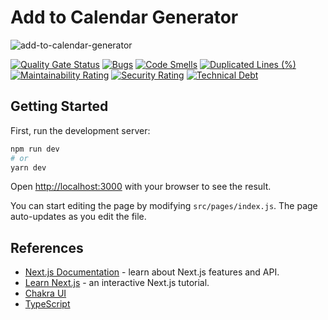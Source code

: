 # Add to Calendar Generator

![add-to-calendar-generator](https://socialify.git.ci/sozonome/add-to-calendar-generator/image?description=1&language=1&logo=https%3A%2F%2Fwww.flaticon.com%2Fsvg%2Fstatic%2Ficons%2Fsvg%2F584%2F584547.svg&owner=1&theme=Dark)

[![Quality Gate Status](https://sonarcloud.io/api/project_badges/measure?project=sozonome_add-to-calendar-generator&metric=alert_status)](https://sonarcloud.io/dashboard?id=sozonome_add-to-calendar-generator) [![Bugs](https://sonarcloud.io/api/project_badges/measure?project=sozonome_add-to-calendar-generator&metric=bugs)](https://sonarcloud.io/dashboard?id=sozonome_add-to-calendar-generator) [![Code Smells](https://sonarcloud.io/api/project_badges/measure?project=sozonome_add-to-calendar-generator&metric=code_smells)](https://sonarcloud.io/dashboard?id=sozonome_add-to-calendar-generator) [![Duplicated Lines (%)](https://sonarcloud.io/api/project_badges/measure?project=sozonome_add-to-calendar-generator&metric=duplicated_lines_density)](https://sonarcloud.io/dashboard?id=sozonome_add-to-calendar-generator) [![Maintainability Rating](https://sonarcloud.io/api/project_badges/measure?project=sozonome_add-to-calendar-generator&metric=sqale_rating)](https://sonarcloud.io/dashboard?id=sozonome_add-to-calendar-generator) [![Security Rating](https://sonarcloud.io/api/project_badges/measure?project=sozonome_add-to-calendar-generator&metric=security_rating)](https://sonarcloud.io/dashboard?id=sozonome_add-to-calendar-generator) [![Technical Debt](https://sonarcloud.io/api/project_badges/measure?project=sozonome_add-to-calendar-generator&metric=sqale_index)](https://sonarcloud.io/dashboard?id=sozonome_add-to-calendar-generator)

## Getting Started

First, run the development server:

```bash
npm run dev
# or
yarn dev
```

Open [http://localhost:3000](http://localhost:3000) with your browser to see the result.

You can start editing the page by modifying `src/pages/index.js`. The page auto-updates as you edit the file.

## References

- [Next.js Documentation](https://nextjs.org/docs) - learn about Next.js features and API.
- [Learn Next.js](https://nextjs.org/learn) - an interactive Next.js tutorial.
- [Chakra UI](https://chakra-ui.com)
- [TypeScript](https://typescriptlang.org)
